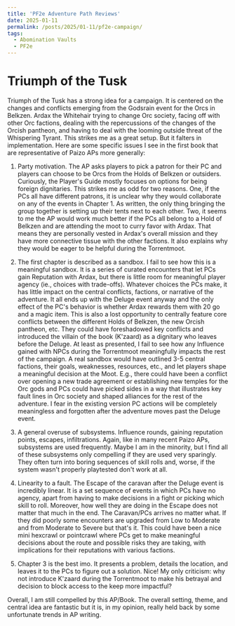 ```yaml
---
title: 'PF2e Adventure Path Reviews'
date: 2025-01-11
permalink: /posts/2025/01-11/pf2e-campaign/
tags:
  - Abomination Vaults
  - PF2e
---
```



# Triumph of the Tusk
Triumph of the Tusk has a strong idea for a campaign. It is centered on the changes and conflicts emerging from the Godsrain event for the Orcs in Belkzen. Ardax the Whitehair trying to change Orc society, facing off with other Orc factions, dealing with the repercussions of the changes of the Orcish pantheon, and having to deal with the looming outside threat of the Whispering Tyrant. This strikes me as a great setup. But it falters in implementation. Here are some specific issues I see in the first book that are representative of Paizo APs more generally:

1. Party motivation. The AP asks players to pick a patron for their PC and players can choose to be Orcs from the Holds of Belkzen or outsiders. Curiously, the Player's Guide mostly focuses on options for being foreign dignitaries. This strikes me as odd for two reasons. One, if the PCs all have different patrons, it is unclear why they would collaborate on any of the events in Chapter 1. As written, the only thing bringing the group together is setting up their tents next to each other. Two, it seems to me the AP would work much better if the PCs all belong to a Hold of Belkzen and are attending the moot to curry favor with Ardax. That means they are personally vested in Ardax's overall mission and they have more connective tissue with the other factions. It also explains why they would be eager to be helpful during the Torrentmoot. 

2. The first chapter is described as a sandbox. I fail to see how this is a meaningful sandbox. It is a series of curated encounters that let PCs gain Reputation with Ardax, but there is little room for meaningful player agency (ie., choices with trade-offs). Whatever choices the PCs make, it has little impact on the central conflicts, factions, or narrative of the adventure. It all ends up with the Deluge event anyway and the only effect of the PC's behavior is whether Ardax rewards them with 20 go and a magic item. This is also a lost opportunity to centrally feature core conflicts between the different Holds of Belkzen, the new Orcish pantheon, etc. They could have foreshadowed key conflicts and introduced the villain of the book (K'zaard) as a dignitary who leaves before the Deluge. At least as presented, I fail to see how any Influence gained with NPCs during the Torrentmoot meaningfully impacts the rest of the campaign. A real sandbox would have outlined 3-5 central factions, their goals, weaknesses, resources, etc., and let players shape a meaningful decision at the Moot. E.g., there could have been a conflict over opening a new trade agreement or establishing new temples for the Orc gods and PCs could have picked sides in a way that illustrates key fault lines in Orc society and shaped alliances for the rest of the adventure. I fear in the existing version PC actions will be completely meaningless and forgotten after the adventure moves past the Deluge event.

3. A general overuse of subsystems. Influence rounds, gaining reputation points, escapes, infiltrations. Again, like in many recent Paizo APs, subsystems are used frequently. Maybe I am in the minority, but I find all of these subsystems only compelling if they are used very sparingly. They often turn into boring sequences of skill rolls and, worse, if the system wasn't properly playtested don't work at all.

4. Linearity to a fault. The Escape of the caravan after the Deluge event is incredibly linear. It is a set sequence of events in which PCs have no agency, apart from having to make decisions in a fight or picking which skill to roll. Moreover, how well they are doing in the Escape does not matter that much in the end. The Caravan/PCs arrives no matter what. If they did poorly some encounters are upgraded from Low to Moderate and from Moderate to Severe but that's it. This could have been a nice mini hexcrawl or pointcrawl where PCs get to make meaningful decisions about the route and possible risks they are taking, with implications for their reputations with various factions. 

5. Chapter 3 is the best imo. It presents a problem, details the location, and leaves it to the PCs to figure out a solution. Nice! My only criticism: why not introduce K'zaard during the Torrentmoot to make his betrayal and decision to block access to the keep more impactful? 

Overall, I am still compelled by this AP/Book. The overall setting, theme, and central idea are fantastic but it is, in my opinion, really held back by some unfortunate trends in AP writing. 
